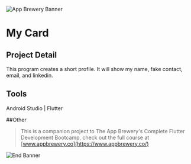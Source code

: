 ![App Brewery Banner](https://github.com/londonappbrewery/Images/blob/master/AppBreweryBanner.png)

# My Card

## Project Detail

This program creates a short profile. 
It will show my name, fake contact, email, and linkedin.


## Tools
Android Studio | Flutter 

##Other 
>This is a companion project to The App Brewery's Complete Flutter Development Bootcamp, check out the full course at [www.appbrewery.co](https://www.appbrewery.co/)

![End Banner](https://github.com/londonappbrewery/Images/blob/master/readme-end-banner.png)
